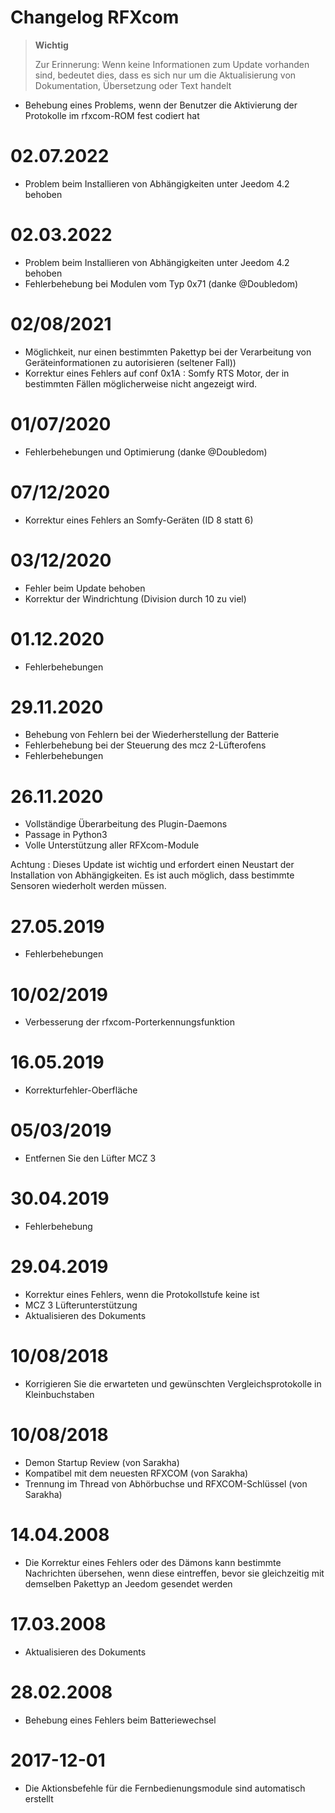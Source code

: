# Changelog RFXcom

>**Wichtig**
>
>Zur Erinnerung: Wenn keine Informationen zum Update vorhanden sind, bedeutet dies, dass es sich nur um die Aktualisierung von Dokumentation, Übersetzung oder Text handelt


- Behebung eines Problems, wenn der Benutzer die Aktivierung der Protokolle im rfxcom-ROM fest codiert hat

# 02.07.2022

- Problem beim Installieren von Abhängigkeiten unter Jeedom 4.2 behoben


# 02.03.2022

- Problem beim Installieren von Abhängigkeiten unter Jeedom 4.2 behoben
- Fehlerbehebung bei Modulen vom Typ 0x71 (danke @Doubledom)

# 02/08/2021

- Möglichkeit, nur einen bestimmten Pakettyp bei der Verarbeitung von Geräteinformationen zu autorisieren (seltener Fall))
- Korrektur eines Fehlers auf conf 0x1A : Somfy RTS Motor, der in bestimmten Fällen möglicherweise nicht angezeigt wird.

# 01/07/2020

- Fehlerbehebungen und Optimierung (danke @Doubledom)

# 07/12/2020

- Korrektur eines Fehlers an Somfy-Geräten (ID 8 statt 6)

# 03/12/2020

- Fehler beim Update behoben
- Korrektur der Windrichtung (Division durch 10 zu viel)


# 01.12.2020

- Fehlerbehebungen

# 29.11.2020

- Behebung von Fehlern bei der Wiederherstellung der Batterie
- Fehlerbehebung bei der Steuerung des mcz 2-Lüfterofens
- Fehlerbehebungen

# 26.11.2020

- Vollständige Überarbeitung des Plugin-Daemons
- Passage in Python3
- Volle Unterstützung aller RFXcom-Module

Achtung : Dieses Update ist wichtig und erfordert einen Neustart der Installation von Abhängigkeiten. Es ist auch möglich, dass bestimmte Sensoren wiederholt werden müssen.

# 27.05.2019

- Fehlerbehebungen

# 10/02/2019

- Verbesserung der rfxcom-Porterkennungsfunktion

# 16.05.2019

- Korrekturfehler-Oberfläche

# 05/03/2019

- Entfernen Sie den Lüfter MCZ 3

# 30.04.2019

- Fehlerbehebung

# 29.04.2019

- Korrektur eines Fehlers, wenn die Protokollstufe keine ist
- MCZ 3 Lüfterunterstützung
- Aktualisieren des Dokuments

# 10/08/2018

- Korrigieren Sie die erwarteten und gewünschten Vergleichsprotokolle in Kleinbuchstaben

# 10/08/2018

- Demon Startup Review (von Sarakha)
- Kompatibel mit dem neuesten RFXCOM (von Sarakha)
- Trennung im Thread von Abhörbuchse und RFXCOM-Schlüssel (von Sarakha)

# 14.04.2008

- Die Korrektur eines Fehlers oder des Dämons kann bestimmte Nachrichten übersehen, wenn diese eintreffen, bevor sie gleichzeitig mit demselben Pakettyp an Jeedom gesendet werden

# 17.03.2008

- Aktualisieren des Dokuments

# 28.02.2008

- Behebung eines Fehlers beim Batteriewechsel

# 2017-12-01

-   Die Aktionsbefehle für die Fernbedienungsmodule sind
    automatisch erstellt
